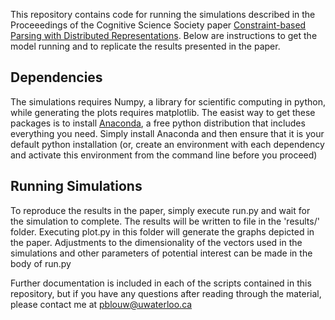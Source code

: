 This repository contains code for running the simulations described in the Proceeedings of the Cognitive Science Society paper [Constraint-based Parsing with Distributed Representations](https://mindmodeling.org/cogsci2015/papers/0051/paper0051.pdf). Below are instructions to get the model running and to replicate the results presented in the paper.

Dependencies
------------

The simulations requires Numpy, a library for scientific computing in python, while generating the plots requires matplotlib. The easist way to get these packages is to install [Anaconda](https://store.continuum.io/cshop/anaconda/), a free python distribution that includes everything you need. Simply install Anaconda and then ensure that it is your default python installation (or, create an environment with each dependency and activate this environment from the command line before you proceed)

Running Simulations
-------------------

To reproduce the results in the paper, simply execute run.py and
wait for the simulation to complete. The results will be written to file in the 'results/' folder. Executing plot.py in this folder will generate the graphs depicted in the paper. Adjustments to the dimensionality of the vectors used in the simulations and other parameters of potential interest can be made in the body of run.py

Further documentation is included in each of the scripts contained in this repository, but if you have any questions after reading through the material, please contact me at pblouw@uwaterloo.ca 

